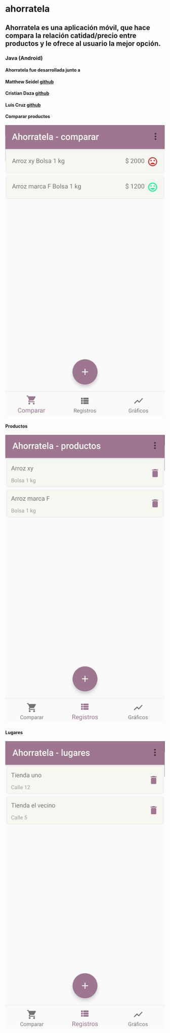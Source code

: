 # ahorratela

## Ahorratela es una aplicación móvil, que hace compara la relación catidad/precio entre productos y le ofrece al usuario la mejor opción.

### Java (Android)

#### Ahorratela fue desarrollada junto a 
#### Matthew Seidel [github](https://github.com/mattseidel)
#### Cristian Daza [github](https://github.com/cristhianDaza2594)
#### Luis Cruz [github](https://github.com/cristhianDaza2594)

#### Comparar productos

![comparar productos](https://raw.githubusercontent.com/juanmarcoscabezas/ahorratela/master/imagenes-ejemplos/comparar.jpg)

#### Productos
![comparar productos](https://raw.githubusercontent.com/juanmarcoscabezas/ahorratela/master/imagenes-ejemplos/productos.jpg)

#### Lugares
![comparar productos](https://raw.githubusercontent.com/juanmarcoscabezas/ahorratela/master/imagenes-ejemplos/lugares.jpg)
